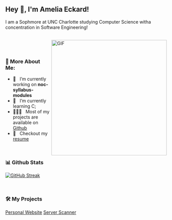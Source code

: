## Hey 👋, I'm Amelia Eckard!
I am a Sophmore at UNC Charlotte studying Computer Science witha concentration in Software Engineering!
<br/>
<br/>

<img align="right" alt="GIF" src="https://media1.giphy.com/media/v1.Y2lkPTc5MGI3NjExZDI1aWY1Z3o2cWU0dmU3MXlpdGpzNnRieGE5MG54MnV5dGZtcTlpNCZlcD12MV9pbnRlcm5hbF9naWZfYnlfaWQmY3Q9Zw/Qc0BxWM9TxljvJug2x/giphy.gif" width="360px"/>
<br/>
<br/>
  
### 🧐 More About Me:

- 🔭 &nbsp; I’m currently working on **noc-syllabus-modules**
- 🌱 &nbsp; I’m currently learning C; 
- 👨🏻‍💻 &nbsp; Most of my projects are available on [Github](https://github.com/ameliaeckard?tab=repositories)
- 📝 &nbsp; Checkout my [resume]( )

<br>


### 📊 Github Stats
<a href='https://github.com/rahul-jha98/github-stats-transparent'>
  
[![GitHub Streak](https://streak-stats.demolab.com/?user=ameliaeckard)](https://git.io/streak-stats)

</a>

<br>

### 🛠️ My Projects
<a href="https://github.com/ameliaeckard/ameliaeckard.github.io" target="_blank"> Personal Website</a>
<a href="https://github.com/ameliaeckard/ServerScanner" target="_blank"> Server Scanner</a>
